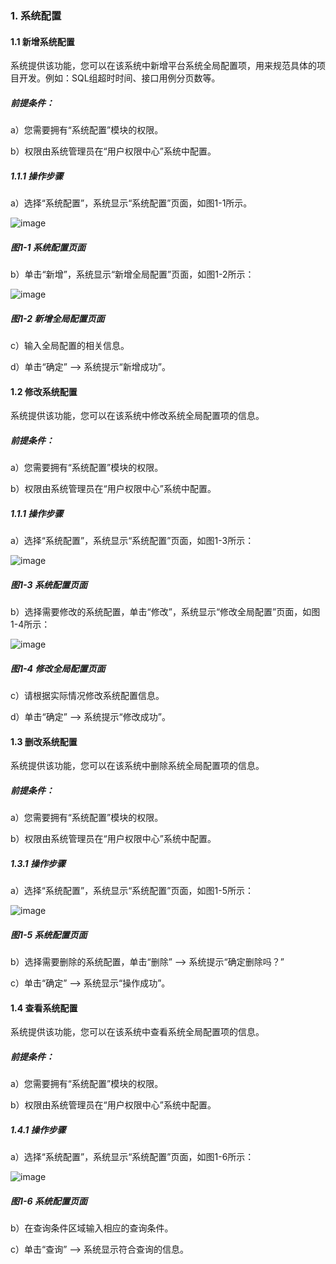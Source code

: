 ### 1. 系统配置

#### 1.1 新增系统配置

系统提供该功能，您可以在该系统中新增平台系统全局配置项，用来规范具体的项目开发。例如：SQL组超时时间、接口用例分页数等。

##### 前提条件：

a）您需要拥有“系统配置”模块的权限。

b）权限由系统管理员在“用户权限中心”系统中配置。

##### 1.1.1 操作步骤

a）选择“系统配置”，系统显示“系统配置”页面，如图1-1所示。

![image](https://user-images.githubusercontent.com/79617492/173325140-1faa6b0d-aab7-4da0-b3d0-3020f4616037.png)

##### 图1-1 系统配置页面

b）单击“新增”，系统显示“新增全局配置”页面，如图1-2所示：

![image](https://user-images.githubusercontent.com/79617492/173325345-3540aeaa-fc5a-4692-ba1e-d1263ccfe5b7.png)

##### 图1-2 新增全局配置页面

c）输入全局配置的相关信息。

d）单击“确定” --> 系统提示“新增成功”。

#### 1.2 修改系统配置

系统提供该功能，您可以在该系统中修改系统全局配置项的信息。

##### 前提条件：

a）您需要拥有“系统配置”模块的权限。

b）权限由系统管理员在“用户权限中心”系统中配置。

##### 1.1.1 操作步骤

a）选择“系统配置”，系统显示“系统配置”页面，如图1-3所示：

![image](https://user-images.githubusercontent.com/79617492/173325378-741bf585-4b54-49b1-9c7b-3fa211e4d3c9.png)

##### 图1-3 系统配置页面

b）选择需要修改的系统配置，单击“修改”，系统显示“修改全局配置”页面，如图1-4所示：

![image](https://user-images.githubusercontent.com/79617492/173325416-211612c2-39b3-4394-86ee-17c7ba6283b4.png)

##### 图1-4 修改全局配置页面

c）请根据实际情况修改系统配置信息。

d）单击“确定” --> 系统提示“修改成功”。

#### 1.3 删改系统配置

系统提供该功能，您可以在该系统中删除系统全局配置项的信息。

##### 前提条件：

a）您需要拥有“系统配置”模块的权限。

b）权限由系统管理员在“用户权限中心”系统中配置。

##### 1.3.1 操作步骤

a）选择“系统配置”，系统显示“系统配置”页面，如图1-5所示：

![image](https://user-images.githubusercontent.com/79617492/173325593-c8e0b1c6-b428-43e5-8ad2-c6900908f5c5.png)

##### 图1-5 系统配置页面

b）选择需要删除的系统配置，单击“删除” --> 系统提示“确定删除吗？”

c）单击“确定” --> 系统显示“操作成功”。

#### 1.4 查看系统配置

系统提供该功能，您可以在该系统中查看系统全局配置项的信息。

##### 前提条件：

a）您需要拥有“系统配置”模块的权限。

b）权限由系统管理员在“用户权限中心”系统中配置。

##### 1.4.1 操作步骤

a）选择“系统配置”，系统显示“系统配置”页面，如图1-6所示：

![image](https://user-images.githubusercontent.com/79617492/173325624-e6b37abc-61a1-4fb8-89c7-1fddf3a58e9d.png)

##### 图1-6 系统配置页面

b）在查询条件区域输入相应的查询条件。

c）单击“查询” --> 系统显示符合查询的信息。
